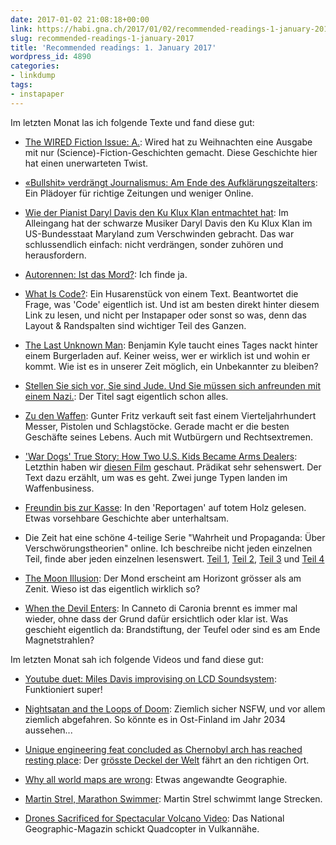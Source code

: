 ```yaml
---
date: 2017-01-02 21:08:18+00:00
link: https://habi.gna.ch/2017/01/02/recommended-readings-1-january-2017/
slug: recommended-readings-1-january-2017
title: 'Recommended readings: 1. January 2017'
wordpress_id: 4890
categories:
- linkdump
tags:
- instapaper
---
```


Im letzten Monat las ich folgende Texte und fand diese gut:





  * [The WIRED Fiction Issue: A.](https://www.wired.com/2016/12/etger-keret-true-identity-through-death/): Wired hat zu Weihnachten eine Ausgabe mit nur (Science)-Fiction-Geschichten gemacht. Diese Geschichte hier hat einen unerwarteten Twist.


  * [«Bullshit» verdrängt Journalismus: Am Ende des Aufklärungszeitalters](http://www.nzz.ch/feuilleton/medien/bullshit-verdraengt-journalismus-am-ende-des-aufklaerungszeitalters-ld.119758): Ein Plädoyer für richtige Zeitungen und weniger Online.


  * [Wie der Pianist Daryl Davis den Ku Klux Klan entmachtet hat](http://sz-magazin.sueddeutsche.de/texte/anzeigen/45368/Ein-schwarzer-Pianist-entmachtet-den-Ku-Klux-Klan): Im Alleingang hat der schwarze Musiker Daryl Davis den Ku Klux Klan im US-Bundesstaat Maryland zum Verschwinden gebracht. Das war schlussendlich einfach: nicht verdrängen, sonder zuhören und herausfordern.


  * [Autorennen: Ist das Mord?](http://www.zeit.de/2016/51/autorennen-berlin-mord-klage-urteil/komplettansicht): Ich finde ja.


  * [What Is Code?](https://www.bloomberg.com/graphics/2015-paul-ford-what-is-code/): Ein Husarenstück von einem Text. Beantwortet die Frage, was 'Code' eigentlich ist. Und ist am besten direkt hinter diesem Link zu lesen, und nicht per Instapaper oder sonst so was, denn das Layout & Randspalten sind wichtiger Teil des Ganzen.


  * [The Last Unknown Man](https://newrepublic.com/article/138068/last-unknown-man): Benjamin Kyle taucht eines Tages nackt hinter einem Burgerladen auf. Keiner weiss, wer er wirklich ist und wohin er kommt. Wie ist es in unserer Zeit möglich, ein Unbekannter zu bleiben?


  * [Stellen Sie sich vor, Sie sind Jude. Und Sie müssen sich anfreunden mit einem Nazi.](http://www.zeit.de/2016/50/zweiter-weltkrieg-holocaust-usa-juden-deutsche-geheimdienst/komplettansicht): Der Titel sagt eigentlich schon alles.


  * [Zu den Waffen](http://www.sz-online.de/nachrichten/zu-den-waffen-3557542.html): Gunter Fritz verkauft seit fast einem Vierteljahrhundert Messer, Pistolen und Schlagstöcke. Gerade macht er die besten Geschäfte seines Lebens. Auch mit Wutbürgern und Rechtsextremen.


  * ['War Dogs' True Story: How Two U.S. Kids Became Arms Dealers](http://www.rollingstone.com/politics/news/the-stoner-arms-dealers-20110316): Letzthin haben wir [diesen Film](https://itunes.apple.com/ch/movie/war-dogs-2016/id1141492726?l=en) geschaut. Prädikat sehr sehenswert. Der Text dazu erzählt, um was es geht. Zwei junge Typen landen im Waffenbusiness.


  * [Freundin bis zur Kasse](http://reportagen.com/content/freundin-bis-zur-kasse): In den 'Reportagen' auf totem Holz gelesen. Etwas vorsehbare Geschichte aber unterhaltsam.


  * Die Zeit hat eine schöne 4-teilige Serie "Wahrheit und Propaganda: Über Verschwörungstheorien" online. Ich beschreibe nicht jeden einzelnen Teil, finde aber jeden einzelnen lesenswert. [Teil 1](http://www.zeit.de/2015/26/journalismus-medienkritik-luegenpresse-vertrauen-ukraine-krise/komplettansicht), [Teil 2](http://www.zeit.de/2015/28/fotografie-wahrheit-luege-propaganda/komplettansicht), [Teil 3](http://www.zeit.de/2015/30/propaganda-theorie-medien-herrscher-demokratie/komplettansicht) und [Teil 4](http://www.zeit.de/2015/32/verschwoerungstheorien-information-chemtrails-reichsbuerger/komplettansicht)


  * [The Moon Illusion](https://www.lhup.edu/~dsimanek/3d/moonillu.htm): Der Mond erscheint am Horizont grösser als am Zenit. Wieso ist das eigentlich wirklich so?


  * [When the Devil Enters](https://magazine.atavist.com/when-the-devil-enters): In Canneto di Caronia brennt es immer mal wieder, ohne dass der Grund dafür ersichtlich oder klar ist. Was geschieht eigentlich da: Brandstiftung, der Teufel oder sind es am Ende Magnetstrahlen? 



Im letzten Monat sah ich folgende Videos und fand diese gut:



  * [Youtube duet: Miles Davis improvising on LCD Soundsystem](https://www.youtube.com/watch?v=huEtJw7pfLk): Funktioniert super!


  * [Nightsatan and the Loops of Doom](https://www.youtube.com/watch?v=VqgUWYvT55I): Ziemlich sicher NSFW, und vor allem ziemlich abgefahren. So könnte es in Ost-Finland im Jahr 2034 aussehen...


  * [Unique engineering feat concluded as Chernobyl arch has reached resting place](https://www.youtube.com/watch?v=dH1bv9fAxiY): Der [grösste Deckel der Welt](https://en.wikipedia.org/wiki/Chernobyl_New_Safe_Confinement) fährt an den richtigen Ort.


  * [Why all world maps are wrong](https://www.youtube.com/watch?v=kIID5FDi2JQ): Etwas angewandte Geographie.


  * [Martin Strel, Marathon Swimmer](https://www.youtube.com/watch?v=gLtAsC2smfo): Martin Strel schwimmt lange Strecken.


  * [Drones Sacrificed for Spectacular Volcano Video](https://www.youtube.com/watch?v=zFIWWM0Iv-U): Das National Geographic-Magazin schickt Quadcopter in Vulkannähe.


